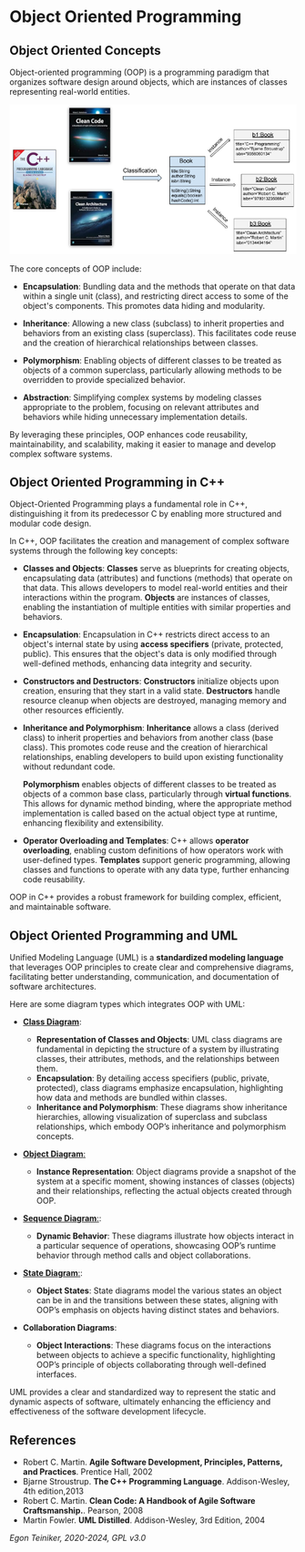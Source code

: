 # Object Oriented Programming


## Object Oriented Concepts

Object-oriented programming (OOP) is a programming paradigm that organizes 
software design around objects, which are instances of classes representing 
real-world entities. 

![Object-OrientedModeling](figures/OO-Modeling.png)

The core concepts of OOP include:

* **Encapsulation**: Bundling data and the methods that operate on that data 
within a single unit (class), and restricting direct access to some of the 
object's components. This promotes data hiding and modularity.

* **Inheritance**: Allowing a new class (subclass) to inherit properties and 
behaviors from an existing class (superclass). This facilitates code reuse 
and the creation of hierarchical relationships between classes.

* **Polymorphism**: Enabling objects of different classes to be treated as 
objects of a common superclass, particularly allowing methods to be overridden 
to provide specialized behavior.

* **Abstraction**: Simplifying complex systems by modeling classes appropriate 
to the problem, focusing on relevant attributes and behaviors while hiding 
unnecessary implementation details.

By leveraging these principles, OOP enhances code reusability, maintainability, 
and scalability, making it easier to manage and develop complex software systems.


## Object Oriented Programming in C++

Object-Oriented Programming plays a fundamental role in C++, distinguishing it 
from its predecessor C by enabling more structured and modular code design. 

In C++, OOP facilitates the creation and management of complex software systems through the following key concepts:

* **Classes and Objects**: 
    **Classes** serve as blueprints for creating objects, encapsulating data 
    (attributes) and functions (methods) that operate on that data. 
    This allows developers to model real-world entities and their interactions 
    within the program.
    **Objects** are instances of classes, enabling the instantiation of multiple 
    entities with similar properties and behaviors.

* **Encapsulation**: 
    Encapsulation in C++ restricts direct access to an object's internal state by 
    using **access specifiers** (private, protected, public). This ensures that 
    the object's data is only modified through well-defined methods, enhancing data 
    integrity and security.

* **Constructors and Destructors**:
    **Constructors** initialize objects upon creation, ensuring that they start 
    in a valid state. 
    **Destructors** handle resource cleanup when objects are destroyed, managing 
    memory and other resources efficiently.

* **Inheritance and Polymorphism**:
    **Inheritance** allows a class (derived class) to inherit properties and 
    behaviors from another class (base class). This promotes code reuse and 
    the creation of hierarchical relationships, enabling developers to build 
    upon existing functionality without redundant code.

    **Polymorphism** enables objects of different classes to be treated as 
    objects of a common base class, particularly through **virtual functions**. 
    This allows for dynamic method binding, where the appropriate method 
    implementation is called based on the actual object type at runtime, 
    enhancing flexibility and extensibility.

* **Operator Overloading and Templates**:
    C++ allows **operator overloading**, enabling custom definitions of how 
    operators work with user-defined types. 
    **Templates** support generic programming, allowing classes and functions 
    to operate with any data type, further enhancing code reusability.

OOP in C++ provides a robust framework for building complex, efficient, and 
maintainable software.


## Object Oriented Programming and UML 

Unified Modeling Language (UML) is a **standardized modeling language** that 
leverages OOP principles to create clear and comprehensive diagrams, facilitating 
better understanding, communication, and documentation of software architectures. 

Here are some diagram types which integrates OOP with UML:

* [**Class Diagram**](../../../modeling/class-diagram/README.md):
    * **Representation of Classes and Objects**: UML class diagrams are fundamental
    in depicting the structure of a system by illustrating classes, their attributes, 
    methods, and the relationships between them.
    * **Encapsulation**: By detailing access specifiers (public, private, protected), 
    class diagrams emphasize encapsulation, highlighting how data and methods are 
    bundled within classes.
    * **Inheritance and Polymorphism**: These diagrams show inheritance hierarchies, 
    allowing visualization of superclass and subclass relationships, which embody OOP’s 
    inheritance and polymorphism concepts.

* [**Object Diagram**:](../../../modeling/object-diagram/README.md)
    * **Instance Representation**: Object diagrams provide a snapshot of the system 
    at a specific moment, showing instances of classes (objects) and their relationships, reflecting the actual objects created through OOP.

* [**Sequence Diagram**:](../../../modeling/sequence-diagram/README.md):
    * **Dynamic Behavior**: These diagrams illustrate how objects interact in 
    a particular sequence of operations, showcasing OOP’s runtime behavior 
    through method calls and object collaborations.

* [**State Diagram**:](../../../modeling/state-machine-diagram/README.md):
    * **Object States**: State diagrams model the various states an object can be in 
    and the transitions between these states, aligning with OOP’s emphasis on objects 
    having distinct states and behaviors.

* **Collaboration Diagrams**:
    * **Object Interactions**: These diagrams focus on the interactions between 
    objects to achieve a specific functionality, highlighting OOP’s principle of 
    objects collaborating through well-defined interfaces.

UML provides a clear and standardized way to represent the static and dynamic aspects 
of software, ultimately enhancing the efficiency and effectiveness of the software 
development lifecycle.


## References

* Robert C. Martin. **Agile Software Development, Principles, Patterns, and Practices**. Prentice Hall, 2002
* Bjarne Stroustrup. **The C++ Programming Language**. Addison-Wesley, 4th edition,2013
* Robert C. Martin. **Clean Code: A Handbook of Agile Software Craftsmanship.**. Pearson, 2008
* Martin Fowler. **UML Distilled**. Addison-Wesley, 3rd Edition, 2004

*Egon Teiniker, 2020-2024, GPL v3.0*